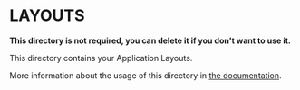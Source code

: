 # LAYOUTS

**This directory is not required, you can delete it if you don't want to use it.**

This directory contains your Application Layouts.

More information about the usage of this directory in [the documentation](https://nuxtjs.org/guide/views#layouts).

<!-- defalt master styles are best use for global styles like, fonts, sizes, colors, page margin & padding, ect -->